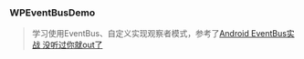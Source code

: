 ### WPEventBusDemo

> 学习使用EventBus、自定义实现观察者模式，参考了[Android EventBus实战 没听过你就out了](http://blog.csdn.net/lmj623565791/article/details/40794879)